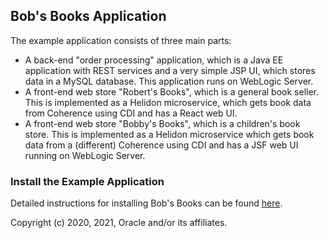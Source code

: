
## Bob's Books Application

The example application consists of three main parts:

* A back-end "order processing" application, which is a Java EE
  application with REST services and a very simple JSP UI, which
  stores data in a MySQL database.  This application runs on WebLogic
  Server.
* A front-end web store "Robert's Books", which is a general book
  seller.  This is implemented as a Helidon microservice, which
  gets book data from Coherence using CDI and has a React
  web UI.
* A front-end web store "Bobby's Books", which is a
  children's book store.  This is implemented as a Helidon
  microservice which gets book data from a (different) Coherence
  using CDI and has a JSF web UI running on WebLogic Server.

### Install the Example Application

Detailed instructions for installing Bob's Books can be found [here](https://github.com/verrazzano/verrazzano/blob/master/examples/bobs-books/README.md).


Copyright (c) 2020, 2021, Oracle and/or its affiliates.
